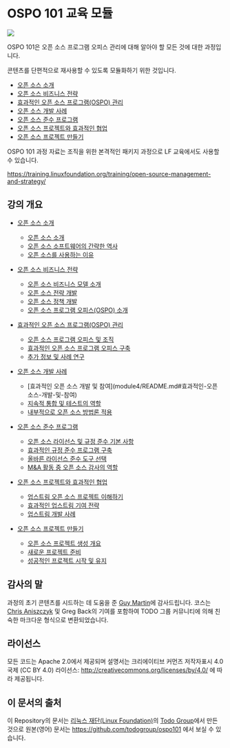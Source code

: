 # OSPO 101 교육 모듈

<img src="ospo101.svg">

OSPO 101은 오픈 소스 프로그램 오피스 관리에 대해 알아야 할 모든 것에 대한 과정입니다.

콘텐츠를 단편적으로 재사용할 수 있도록 모듈화하기 위한 것입니다.

* [오픈 소스 소개](module1/README.md)
* [오픈 소스 비즈니스 전략](module2/README.md)
* [효과적인 오픈 소스 프로그램(OSPO) 관리](module3/README.md)
* [오픈 소스 개발 사례](module4/README.md)
* [오픈 소스 준수 프로그램](module5/README.md)
* [오픈 소스 프로젝트와 효과적인 협업](module6/README.md)
* [오픈 소스 프로젝트 만들기](module7/README.md)

OSPO 101 과정 자료는 조직을 위한 본격적인 패키지 과정으로 LF 교육에서도 사용할 수 있습니다.

https://training.linuxfoundation.org/training/open-source-management-and-strategy/

## 강의 개요

* [오픈 소스 소개](module1/README.md)
  * [오픈 소스 소개](module1/README.md#섹션-오픈-소스-소개)
  * [오픈 소스 소프트웨어의 간략한 역사](module1/README.md#섹션-오픈-소스-소프트웨어의-짧은-역사)
  * [오픈 소스를 사용하는 이유](module1/README.md#섹션-오픈-소스를-사용하는-이유)

* [오픈 소스 비즈니스 전략](module2/README.md)
  * [오픈 소스 비즈니스 모델 소개](module2/README.md#섹션-오픈-소스-비즈니스-모델-소개)
  * [오픈 소스 전략 개발](module2/README.md#섹션-오픈-소스-전략-개발하기)
  * [오픈 소스 정책 개발](module2/README.md#섹션-오픈-소스-정책-개발)
  * [오픈 소스 프로그램 오피스(OSPO) 소개](module2/README.md#섹션-오픈-소스-프로그램-오피스-소개)

* [효과적인 오픈 소스 프로그램(OSPO) 관리](module3/README.md)
  * [오픈 소스 프로그램 오피스 및 조직](module3/README.md#오픈-소스-프로그램-오피스ospo-및-조직)
  * [효과적인 오픈 소스 프로그램 오피스 구축](module3/README.md#효과적인-오픈-소스-프로그램-오피스-구축)
  * [추가 정보 및 사례 연구](module3/README.md#추가-정보-및-사례-연구)

* [오픈 소스 개발 사례](module4/README.md)
  * [효과적인 오픈 소스 개발 및 참여](module4/README.md#효과적인-오픈 소스-개발-및-참여)
  * [지속적 통합 및 테스트의 역할](module4/README.md#지속적인-통합-및-테스트의-역할)
  * [내부적으로 오픈 소스 방법론 적용](module4/README.md#내부적으로-오픈-소스-방법론-적용)

* [오픈 소스 준수 프로그램](module5/README.md)
  * [오픈 소스 라이선스 및 규정 준수 기본 사항](module5/README.md#오픈-소스-라이선스-및-규정-준수-기본-사항)
  * [효과적인 규정 준수 프로그램 구축](module5/README.md#섹션-효과적인-규정-준수-프로그램-구축)
  * [올바른 라이선스 준수 도구 선택](module5/README.md#섹션-올바른-라이선스-준수-도구-선택)
  * [M&A 활동 중 오픈 소스 감사의 역할](module5/README.md#섹션-ma-활동-중-오픈-소스-감사의-역할)

* [오픈 소스 프로젝트와 효과적인 협업](module6/README.md)
  * [업스트림 오픈 소스 프로젝트 이해하기](module6/README.md#업스트림-오픈-소스-프로젝트-이해)
  * [효과적인 업스트림 기여 전략](module6/README.md#섹션-효과적인-업스트림-기여-전략)
  * [업스트림 개발 사례](module6/README.md#섹션-업스트림-개발-관행)

* [오픈 소스 프로젝트 만들기](module7/README.md)
  * [오픈 소스 프로젝트 생성 개요](module7/README.md#오픈-소스-프로젝트-생성-개요)
  * [새로운 프로젝트 준비](module7/README.md#섹션-새로운-프로젝트-준비)
  * [성공적인 프로젝트 시작 및 유지](module7/README.md#섹션-성공적인-프로젝트-시작-및-유지)

## 감사의 말

과정의 초기 콘텐츠를 시드하는 데 도움을 준 [Guy Martin](https://twitter.com/guyma)에 감사드립니다. 코스는 [Chris Aniszczyk](https://twitter.com/cra) 및 Greg Back의 기여를 포함하여 TODO 그룹 커뮤니티에 의해 친숙한 마크다운 형식으로 변환되었습니다.

## 라이선스

모든 코드는 Apache 2.0에서 제공되며 설명서는 크리에이티브 커먼즈 저작자표시 4.0 국제 (CC BY 4.0) 라이선스: http://creativecommons.org/licenses/by/4.0/ 에 따라 제공됩니다.

## 이 문서의 출처

이 Repository의 문서는 [리눅스 재단(Linux Foundation)](https://www.linuxfoundation.org/)의 [Todo Group](https://todogroup.org/)에서 만든 것으로 원본(영어) 문서는 https://github.com/todogroup/ospo101 에서 보실 수 있습니다.
